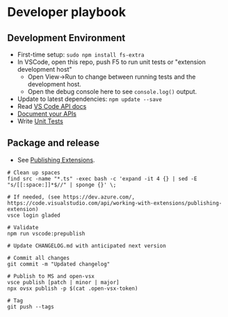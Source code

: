 # Developer playbook

## Development Environment

* First-time setup: `sudo npm install fs-extra`
* In VSCode, open this repo, push F5 to run unit tests or "extension development host"
  * Open View->Run to change between running tests and the development host.
  * Open the debug console here to see `console.log()` output.
* Update to latest dependencies: `npm update --save`
* Read [VS Code API docs](https://code.visualstudio.com/api/references/vscode-api)
* [Document your APIs](https://typedoc.org/guides/doccomments/)
* Write [Unit Tests](https://code.visualstudio.com/api/working-with-extensions/testing-extension)

## Package and release

* See [Publishing Extensions](https://code.visualstudio.com/api/working-with-extensions/publishing-extension).

```
# Clean up spaces
find src -name "*.ts" -exec bash -c 'expand -it 4 {} | sed -E "s/[[:space:]]*$//" | sponge {}' \;

# If needed, (see https://dev.azure.com/, https://code.visualstudio.com/api/working-with-extensions/publishing-extension)
vsce login gladed         

# Validate
npm run vscode:prepublish  

# Update CHANGELOG.md with anticipated next version

# Commit all changes
git commit -m "Updated changelog"

# Publish to MS and open-vsx
vsce publish [patch | minor | major]
npx ovsx publish -p $(cat .open-vsx-token)

# Tag
git push --tags
```
